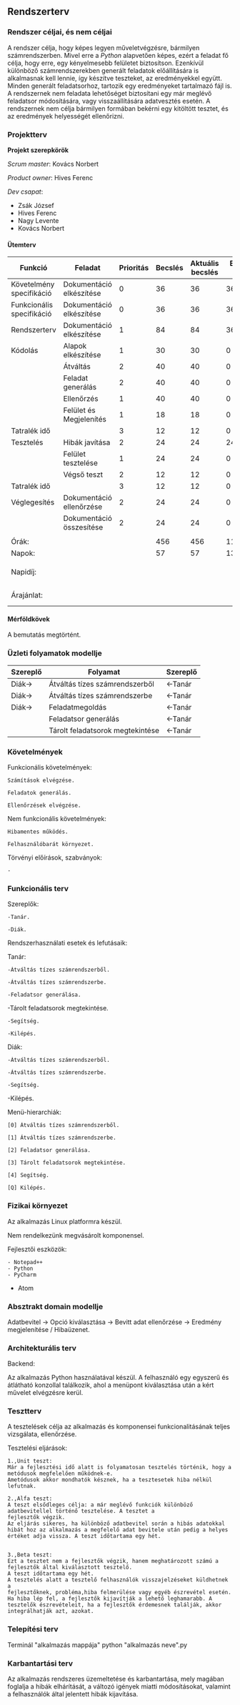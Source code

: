 ## Rendszerterv

### Rendszer céljai, és nem céljai

A rendszer célja, hogy képes legyen műveletvégzésre, bármilyen számrendszerben. Mivel erre a *Python* alapvetően képes, ezért a feladat fő célja, hogy erre, egy kényelmesebb felületet biztosítson. Ezenkívül különböző számrendszerekben generált feladatok előállítására is alkalmasnak kell lennie, így készítve teszteket, az eredményekkel együtt. Minden generált feladatsorhoz, tartozik egy eredményeket tartalmazó fájl is. A rendszernek nem feladata lehetőséget biztosítani egy már meglévő feladatsor módosítására, vagy visszaállítására adatvesztés esetén. A rendszernek nem célja bármilyen formában bekérni egy kitöltött tesztet, és az eredmények helyességét ellenőrizni.

### Projektterv

**Projekt szerepkörök**

*Scrum master*: Kovács Norbert

*Product owner*: Hives Ferenc

*Dev csapat*:
- Zsák József
- Hives Ferenc
- Nagy Levente
- Kovács Norbert

#### Ütemterv

| Funkció | Feladat | Prioritás | Becslés | Aktuális becslés | Eltelt idő | Hátralévő idő |
| --- | --- | --- | --- | --- | --- | --- |
| Követelmény specifikáció |  Dokumentáció elkészítése |  0  |  36  |  36  |  36  |  0  |
| Funkcionális specifikáció | Dokumentáció elkészítése |  0  |  36  |  36  |  36  |  0  |
| Rendszerterv | Dokumentáció elkészítése |  1  |  84  |  84  |  36  |  50  |
| Kódolás | Alapok elkészítése | 1 | 30 | 30 | 0 | 30 |
|     | Átváltás | 2 | 40 | 40 | 0 | 40 |
|     | Feladat generálás | 2 | 40 | 40 | 0 | 40 |
|     | Ellenőrzés | 1 | 40 | 40 | 0 | 40 |
|     | Felület és Megjelenítés | 1 | 18 | 18 | 0 | 18 |
| Tatralék idő |     |  3  |  12  |  12  |  0  |  12  |
| Tesztelés | Hibák javítása | 2 | 24 | 24 | 24 | 24 |
|     | Felület tesztelése | 1 | 24 | 24 | 0 | 24 |
|     | Végső teszt | 2 | 12 | 12 | 0 | 12 |
| Tatralék idő |     |  3  |  12  |  12  |  0  |  12  |
| Véglegesítés | Dokumentáció ellenőrzése | 2 | 24 | 24 | 0 | 24 |
|     | Dokumentáció összesítése | 2 | 24 | 24 | 0 | 24 |
|     |     |     |     |     |     |     |
| Órák:     |     |     | 456  | 456 |  111   |  350  |
| Napok:    |     |     |  57  | 57  |  13.875   | 43.75  |
|     |     |     |     |     |     |     |
| Napidíj: |     |     |     |     |     |  25 000 Ft.    |
|     |     |     |     |     |     |     |
| Árajánlat: |    |     |     |     |     |   1 425 000 Ft.  |


#### Mérföldkövek

A bemutatás megtörtént.

### Üzleti folyamatok modellje

| Szereplő | Folyamat | Szereplő |
| --- |  --- | --- |
| Diák-> | Átváltás tízes számrendszerből | <-Tanár |
| Diák-> | Átváltás tízes számrendszerbe | <-Tanár |
| Diák-> | Feladatmegoldás | <-Tanár |
|  | Feladatsor generálás | <-Tanár |
|  | Tárolt feladatsorok megtekintése | <-Tanár |



### Követelmények

 Funkcionális követelmények:

	Számítások elvégzése.

	Feladatok generálás.

	Ellenőrzések elvégzése.


Nem funkcionális követelmények:

	Hibamentes működés.

	Felhasználóbarát környezet.


Törvényi előírások, szabványok:

	-


### Funkcionális terv

Szereplők:

	-Tanár.

	-Diák.

Rendszerhasználati esetek és lefutásaik:

Tanár:

	-Átváltás tízes számrendszerből.

	-Átváltás tízes számrendszerbe.

	-Feladatsor generálása.

-Tárolt feladatsorok megtekintése.

	-Segítség.

	-Kilépés.

Diák:


	-Átváltás tízes számrendszerből.

	-Átváltás tízes számrendszerbe.

	-Segítség.

-Kilépés.

Menü-hierarchiák:

	[0] Átváltás tízes számrendszerből.

	[1] Átváltás tízes számrendszerbe.

	[2] Feladatsor generálása.

	[3] Tárolt feladatsorok megtekintése.

	[4] Segítség.

	[Q] Kilépés.


### Fizikai környezet

Az alkalmazás Linux platformra készül.

Nem rendelkezünk megvásárolt komponensel.

Fejlesztői eszközök:

	- Notepad++
	- Python
	- PyCharm
  - Atom

### Absztrakt domain modellje

Adatbevitel -> Opció kiválasztása -> Bevitt adat ellenőrzése -> Eredmény megjelenítése / Hibaüzenet.


### Architekturális terv

Backend:

Az alkalmazás Python használatával készül. A felhasználó egy egyszerű és átlátható konzollal találkozik, ahol a menüpont kiválasztása után a kért művelet elvégzésre kerül.

### Tesztterv

A tesztelések célja az alkalmazás és komponensei funkcionalitásának teljes vizsgálata, ellenőrzése.

Tesztelési eljárások:

	1.,Unit teszt:
	Már a fejlesztési idő alatt is folyamatosan tesztelés történik, hogy a
	metódusok megfelelően működnek-e.
	Ametódusok akkor mondhatók késznek, ha a tesztesetek hiba nélkül lefutnak.

	2.,Alfa teszt:
	A teszt elsődleges célja: a már meglévő funkciók különböző
	adatbevitellel történő tesztelése. A tesztet a
	fejlesztők végzik.
	Az eljárás sikeres, ha különböző adatbevitel során a hibás adatokkal hibát hoz az alkalmazás a megfelelő adat bevitele után pedig a helyes értéket adja vissza. A teszt időtartama egy hét.


	3.,Beta teszt:
	Ezt a tesztet nem a fejlesztők végzik, hanem meghatározott számú a fejlesztők által kiválasztott tesztelő.
	A teszt időtartama egy hét.
	A tesztelés alatt a tesztelő felhasználók visszajelzéseket küldhetnek a
	fejlesztőknek, probléma,hiba felmerülése vagy egyéb észrevétel esetén.
	Ha hiba lép fel, a fejlesztők kijavítják a lehető leghamarabb. A tesztelők észrevételeit, ha a fejlesztők érdemesnek találják, akkor integrálhatják azt, azokat.


### Telepítési terv

Terminál "alkalmazás mappája" python "alkalmazás neve".py

### Karbantartási terv

Az alkalmazás rendszeres üzemeltetése és karbantartása, mely
magában foglalja a hibák elhárítását, a változó igények miatti
módosításokat, valamint a felhasználók által jelentett hibák kijavítása.
